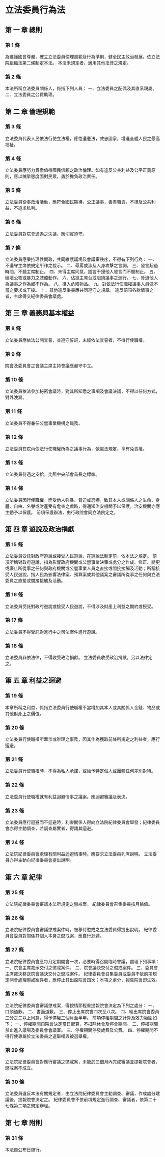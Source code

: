 # 立法委員行為法

##    第 一 章 總則

### 第 1 條

為維護國會尊嚴，確立立法委員倫理風範及行為準則，健全民主政治發展，依立法院組織法第二條制定本法。
本法未規定者，適用其他法律之規定。

### 第 2 條

本法所稱立法委員關係人，係指下列人員：
一、立法委員之配偶及其直系親屬。
二、立法委員之公費助理。

##    第 二 章 倫理規範

### 第 3 條

立法委員代表人民依法行使立法權，應恪遵憲法，效忠國家，增進全體人民之最高福祉。

### 第 4 條

立法委員應努力貫徹值得國民信賴之政治倫理。如有違反公共利益及公平正義原則，應以誠摯態度面對民眾，勇於擔負政治責任。

### 第 5 條

立法委員從事政治活動，應符合國民期待，公正議事，善盡職責，不損及公共利益，不追求私利。

### 第 6 條

立法委員對院會通過之決議，應切實遵守。

### 第 7 條

立法委員應秉持理性問政，共同維護議場及會議室秩序，不得有下列行為：
一、不遵守主席依規定所作之裁示。
二、辱罵或涉及人身攻擊之言詞。
三、發言超過時間，不聽主席制止。
四、未得主席同意，插言干擾他人發言而不聽制止。
五、破壞公物或暴力之肢體動作。
六、佔據主席台或阻撓議事之進行。
七、脅迫他人為議事之作為或不作為。
八、攜入危險物品。
九、對依法行使職權議事人員做不當之要求或干擾。
十、其他違反委員應共同遵守之規章。
違反前項各款情事之一者，主席得交紀律委員會議處。

##    第 三 章 義務與基本權益

### 第 8 條

立法委員應依法公開宣誓，並遵守誓詞，未經依法宣誓者，不得行使職權。

### 第 9 條

院會及委員會之會議主席主持會議應嚴守中立。

### 第 10 條

立法委員依法參加秘密會議時，對其所知悉之事項及會議決議，不得以任何方式，對外洩漏。

### 第 11 條

立法委員不得兼任公營事業機構之職務。

### 第 12 條

立法委員在院內依法行使職權所為之議事行為，依憲法規定，享有免責權。

### 第 13 條

立法委員待遇之支給，比照中央部會首長之標準。

### 第 14 條

立法委員因行使職權，而受他人強暴、脅迫或恐嚇，致其本人或關係人之生命、身體、自由、名譽或財產受有危害之虞時，得通知治安機關予以保護，治安機關亦應主動予以保護。
前項保護辦法，由行政院會同立法院定之。

##    第 四 章 遊說及政治捐獻

### 第 15 條

立法委員受託對政府遊說或接受人民遊說，在遊說法制定前，依本法之規定。
前項所稱對政府遊說，指為影響政府機關或公營事業決策或處分之作成、修正、變更或廢止所從事之任何與政府機關或公營事業人員之直接或間接接觸及活動；所稱接受人民遊說，指人民為影響法律案、預算案或其他議案之審議所從事之任何與立法委員之直接或間接接觸及活動。

### 第 16 條

立法委員受託對政府遊說或接受人民遊說，不得涉及財產上利益之期約或授受。

### 第 17 條

立法委員不得受託對進行中之司法案件進行遊說。

### 第 18 條

立法委員非依法律，不得收受政治捐獻。
立法委員收受政治捐獻，另以法律定之。

##    第 五 章 利益之迴避

### 第 19 條

本章所稱之利益，係指立法委員行使職權不當增加其本人或其關係人金錢、物品或其他財產上之價值。

### 第 20 條

立法委員行使職權所牽涉或辦理之事務，因其作為獲取前條所規定之利益者，應行迴避。

### 第 21 條

立法委員行使職權時，不得為私人承諾，或給予特定個人或團體任何差別對待。

### 第 22 條

立法委員行使職權就有利益迴避情事之議案，應迴避審議及表決。

### 第 23 條

立法委員應行迴避而不迴避時，利害關係人得向立法院紀律委員會舉發；紀律委員會亦得主動調查，若調查屬實者，得請其迴避。

### 第 24 條

立法院紀律委員會處理有關利益迴避情事時，應要求立法委員列席說明。
立法委員亦得主動向紀律委員會提出說明。

##    第 六 章 紀律

### 第 25 條

立法院紀律委員會審議本法所規定之懲戒案。
紀律委員會召集委員按月輪值。

### 第 26 條

立法院紀律委員會審議懲戒案件時，被移付懲戒之立法委員得提出說明。
紀律委員會委員對關係其個人本身之懲戒案，應自行迴避。

### 第 27 條

立法院紀律委員會應每月定期開會一次，必要時得召開臨時會議，處理下列事項：
一、院會主席裁示交付之懲戒案件。
二、院會議決交付之懲戒案件。
三、委員會主席裁決移送院會議決交付之懲戒案件。
紀律委員會召集委員或委員不依前項規定開會處理懲戒案件者，應停止其出席院會四次；本項之處分，報告院會即生效。

### 第 28 條

立法院紀律委員會審議懲戒案，得按情節輕重提報院會決定為下列之處分：
一、口頭道歉。
二、書面道歉。
三、停止出席院會四次至八次。
四、經出席院會委員三分之二以上同意，得予停權三個月至半年。
前項停權期間之計算及效力範圍如下：
一、停權期間自院會決定當日起算，不扣除休會及停會期間。
二、停權期間禁止進入議場及委員會會議室。
三、停權期間停發歲費及公費。
四、停權期間不得行使專屬於立法委員之選舉權與被選舉權。

### 第 29 條

立法院紀律委員會對應行審議之懲戒案，未能於三個月內完成審議並提報院會者，懲戒案不成立。

### 第 30 條

立法委員違反本法有關規定者，由立法院紀律委員會主動調查、審議，作成處分建議後，提報院會決定之。
紀律委員會不依前項規定進行調查、審議者，依第二十七條第二項之規定辦理。

##    第 七 章 附則

### 第 31 條

本法自公布日施行。
